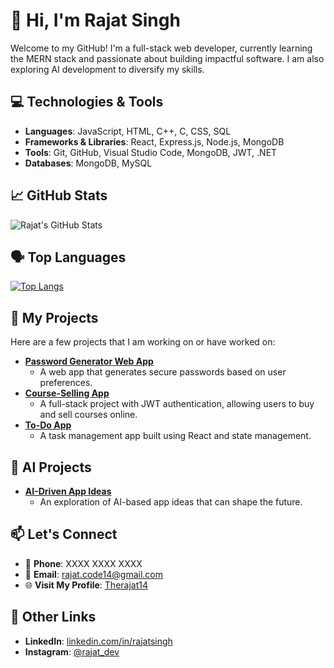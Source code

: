 # 👋 Hi, I'm Rajat Singh

Welcome to my GitHub! I'm a full-stack web developer, currently learning the MERN stack and passionate about building impactful software. I am also exploring AI development to diversify my skills.

## 💻 Technologies & Tools

- **Languages**: JavaScript, HTML, C++, C, CSS, SQL
- **Frameworks & Libraries**: React, Express.js, Node.js, MongoDB
- **Tools**: Git, GitHub, Visual Studio Code, MongoDB, JWT, .NET
- **Databases**: MongoDB, MySQL

## 📈 GitHub Stats

![Rajat's GitHub Stats](https://github-readme-stats.vercel.app/api?username=Therajat14&show_icons=true&count_private=true&hide=prs&theme=dark)

## 🗣️ Top Languages

[![Top Langs](https://github-readme-stats-git-masterrstaa-rickstaa.vercel.app/api/top-langs/?username=Therajat14&layout=compact&theme=dark)](https://github.com/Therajat14/github-readme-stats)

## 🚀 My Projects

Here are a few projects that I am working on or have worked on:

- **[Password Generator Web App](https://github.com/Therajat14/Password-Generator)**
  - A web app that generates secure passwords based on user preferences.
- **[Course-Selling App](https://github.com/Therajat14/Course-Selling-App)**
  - A full-stack project with JWT authentication, allowing users to buy and sell courses online.
- **[To-Do App](https://github.com/Therajat14/Todo-App)**
  - A task management app built using React and state management.

## 🤖 AI Projects

- **[AI-Driven App Ideas](https://github.com/Therajat14/AI-App-Ideas)**
  - An exploration of AI-based app ideas that can shape the future.

## 📫 Let's Connect

- 📱 **Phone**: XXXX   XXXX   XXXX
- 📧 **Email**: rajat.code14@gmail.com
- 🌐 **Visit My Profile**: [Therajat14](https://github.com/Therajat14)

## 🔗 Other Links

- **LinkedIn**: [linkedin.com/in/rajatsingh](https://www.linkedin.com/in/rajatsingh)
- **Instagram**: [@rajat_dev](https://www.instagram.com/rajat_dev)
